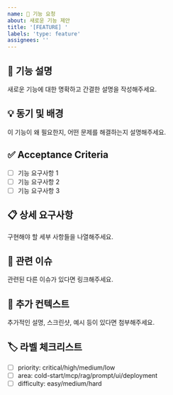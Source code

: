 ```yaml
---
name: 🚀 기능 요청
about: 새로운 기능 제안
title: '[FEATURE] '
labels: 'type: feature'
assignees: ''
---
```


## 🎯 기능 설명
새로운 기능에 대한 명확하고 간결한 설명을 작성해주세요.

## 💡 동기 및 배경
이 기능이 왜 필요한지, 어떤 문제를 해결하는지 설명해주세요.

## ✅ Acceptance Criteria
- [ ] 기능 요구사항 1
- [ ] 기능 요구사항 2
- [ ] 기능 요구사항 3

## 📋 상세 요구사항
구현해야 할 세부 사항들을 나열해주세요.

## 🔗 관련 이슈
관련된 다른 이슈가 있다면 링크해주세요.

## 📝 추가 컨텍스트
추가적인 설명, 스크린샷, 예시 등이 있다면 첨부해주세요.

## 🏷️ 라벨 체크리스트
- [ ] priority: critical/high/medium/low
- [ ] area: cold-start/mcp/rag/prompt/ui/deployment
- [ ] difficulty: easy/medium/hard
